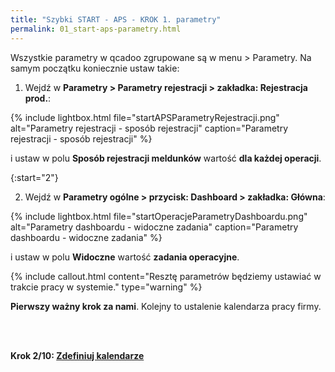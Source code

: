 ```yaml
---
title: "Szybki START - APS - KROK 1. parametry"
permalink: 01_start-aps-parametry.html 
---
```



Wszystkie parametry w qcadoo zgrupowane są w menu > Parametry. Na samym początku koniecznie ustaw takie:


1. Wejdź w **Parametry > Parametry rejestracji > zakładka: Rejestracja prod.**:

{% include lightbox.html file="startAPSParametryRejestracji.png" alt="Parametry rejestracji - sposób rejestracji" caption="Parametry rejestracji - sposób rejestracji" %}

i ustaw w polu **Sposób rejestracji meldunków** wartość **dla każdej operacji**.

{:start="2"}

2. Wejdź w **Parametry ogólne > przycisk: Dashboard > zakładka: Główna**:

{% include lightbox.html file="startOperacjeParametryDashboardu.png" alt="Parametry dashboardu - widoczne zadania" caption="Parametry dashboardu - widoczne zadania" %}

i ustaw w polu **Widoczne** wartość **zadania operacyjne**.

{% include callout.html content="Resztę parametrów będziemy ustawiać w trakcie pracy w systemie." type="warning" %}

**Pierwszy ważny krok za nami**. Kolejny to ustalenie kalendarza pracy firmy.

<br/>
<br/>

**Krok 2/10: [Zdefiniuj kalendarze](/02_start-aps-kalendarz)**
